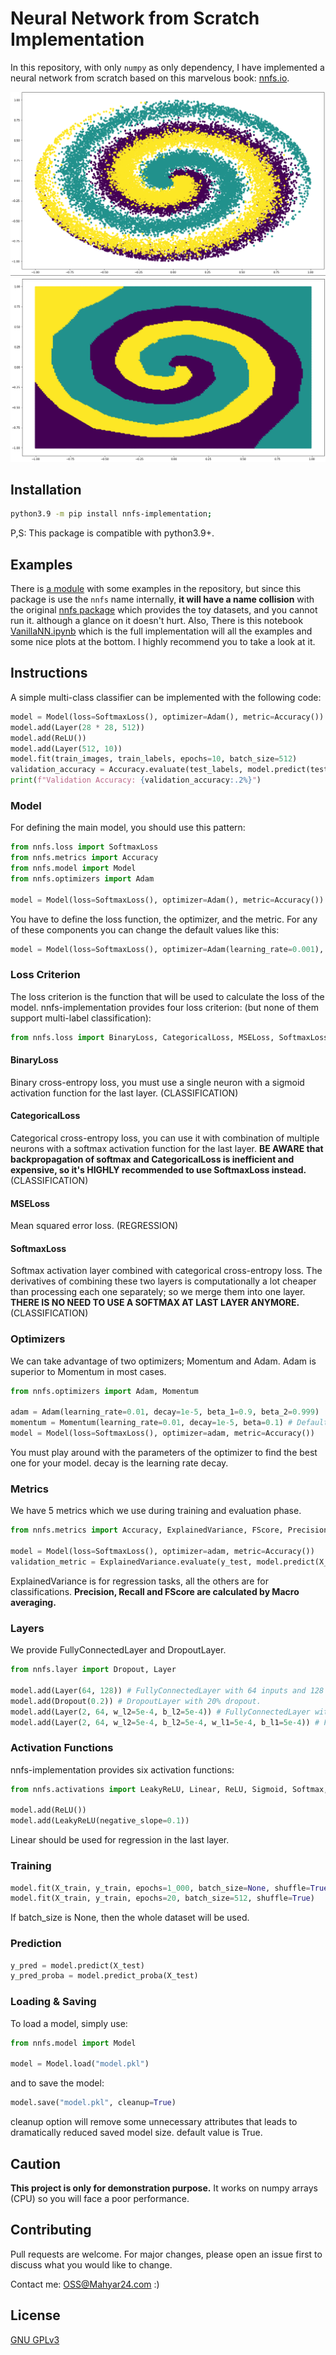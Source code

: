# Neural Network from Scratch Implementation

In this repository, with only `numpy` as only dependency, I have implemented a neural network from scratch based on this marvelous book:
[nnfs.io](https://nnfs.io/).

![Data](./pics/Data.png)
![Boundaries](./pics/Boundaries.png)

## Installation

```bash
python3.9 -m pip install nnfs-implementation;
```
P,S: This package is compatible with python3.9+.

## Examples
There is [a module](nnfs/examples.py) with some examples in the repository, but since this package is use the `nnfs` name internally,
**it will have a name collision** with the original [nnfs package](https://pypi.org/project/nnfs/) which provides the toy datasets, and you cannot run it. although a glance on it doesn't hurt.
Also, There is this notebook [VanillaNN.ipynb](VanillaNN.ipynb) which is the full implementation will all the examples and some nice plots at the bottom. I highly recommend you to take a look at it.

## Instructions
A simple multi-class classifier can be implemented with the following code:

```python
model = Model(loss=SoftmaxLoss(), optimizer=Adam(), metric=Accuracy())
model.add(Layer(28 * 28, 512))
model.add(ReLU())
model.add(Layer(512, 10))
model.fit(train_images, train_labels, epochs=10, batch_size=512)
validation_accuracy = Accuracy.evaluate(test_labels, model.predict(test_images))
print(f"Validation Accuracy: {validation_accuracy:.2%}")
```

### Model
For defining the main model, you should use this pattern:
```python
from nnfs.loss import SoftmaxLoss
from nnfs.metrics import Accuracy
from nnfs.model import Model
from nnfs.optimizers import Adam

model = Model(loss=SoftmaxLoss(), optimizer=Adam(), metric=Accuracy())
```

You have to define the loss function, the optimizer, and the metric. For any of these components you can change the default values like this:

```python
model = Model(loss=SoftmaxLoss(), optimizer=Adam(learning_rate=0.001), metric=Accuracy())
```

### Loss Criterion
The loss criterion is the function that will be used to calculate the loss of the model. 
nnfs-implementation provides four loss criterion: (but none of them support multi-label classification):

```python
from nnfs.loss import BinaryLoss, CategoricalLoss, MSELoss, SoftmaxLoss
```

#### BinaryLoss
Binary cross-entropy loss, you must use a single neuron with a sigmoid activation function for the last layer. (CLASSIFICATION)

#### CategoricalLoss
Categorical cross-entropy loss, you can use it with combination of multiple neurons with a softmax activation function for the last layer. 
**BE AWARE that backpropagation of softmax and CategoricalLoss is inefficient and expensive, so it's HIGHLY recommended to use SoftmaxLoss instead.** (CLASSIFICATION)

#### MSELoss
Mean squared error loss. (REGRESSION)

#### SoftmaxLoss
Softmax activation layer combined with categorical cross-entropy loss.
The derivatives of combining these two layers is computationally a lot cheaper than processing each one separately;
so we merge them into one layer. **THERE IS NO NEED TO USE A SOFTMAX AT LAST LAYER ANYMORE.** (CLASSIFICATION)

### Optimizers
We can take advantage of two optimizers; Momentum and Adam. Adam is superior to Momentum in most cases.

```python
from nnfs.optimizers import Adam, Momentum

adam = Adam(learning_rate=0.01, decay=1e-5, beta_1=0.9, beta_2=0.999)  # Default Values
momentum = Momentum(learning_rate=0.01, decay=1e-5, beta=0.1) # Default Values
model = Model(loss=SoftmaxLoss(), optimizer=adam, metric=Accuracy())
```

You must play around with the parameters of the optimizer to find the best one for your model.
decay is the learning rate decay.

### Metrics
We have 5 metrics which we use during training and evaluation phase.
```python
from nnfs.metrics import Accuracy, ExplainedVariance, FScore, Precision, Recall

model = Model(loss=SoftmaxLoss(), optimizer=adam, metric=Accuracy())
validation_metric = ExplainedVariance.evaluate(y_test, model.predict(X_test))
```
ExplainedVariance is for regression tasks, all the others are for classifications.
**Precision, Recall and FScore are calculated by Macro averaging.**

### Layers
We provide FullyConnectedLayer and DropoutLayer.

```python
from nnfs.layer import Dropout, Layer

model.add(Layer(64, 128)) # FullyConnectedLayer with 64 inputs and 128 outputs.
model.add(Dropout(0.2)) # DropoutLayer with 20% dropout.
model.add(Layer(2, 64, w_l2=5e-4, b_l2=5e-4)) # FullyConnectedLayer with L2 regularization. (weight and bias)
model.add(Layer(2, 64, w_l2=5e-4, b_l2=5e-4, w_l1=5e-4, b_l1=5e-4)) # FullyConnectedLayer with L1 and L2 regularization. (weight and bias)
```

### Activation Functions
nnfs-implementation provides six activation functions:

```python
from nnfs.activations import LeakyReLU, Linear, ReLU, Sigmoid, Softmax, TanH

model.add(ReLU())
model.add(LeakyReLU(negative_slope=0.1))
```
Linear should be used for regression in the last layer. 

### Training
```python
model.fit(X_train, y_train, epochs=1_000, batch_size=None, shuffle=True)  # Default Values
model.fit(X_train, y_train, epochs=20, batch_size=512, shuffle=True) 
```
If batch_size is None, then the whole dataset will be used.

### Prediction
```python
y_pred = model.predict(X_test)
y_pred_proba = model.predict_proba(X_test)
```

### Loading & Saving
To load a model, simply use:
```python
from nnfs.model import Model

model = Model.load("model.pkl")
```
and to save the model:
```python
model.save("model.pkl", cleanup=True)
```
cleanup option will remove some unnecessary attributes that leads to dramatically reduced saved model size.
default value is True.


## Caution
**This project is only for demonstration purpose.** It works on numpy arrays (CPU) so you will face a poor performance.


## Contributing
Pull requests are welcome. For major changes, please open an issue first to discuss what you would like to change.

Contact me: <OSS@Mahyar24.com> :)

## License
[GNU GPLv3](https://choosealicense.com/licenses/gpl-3.0/)
